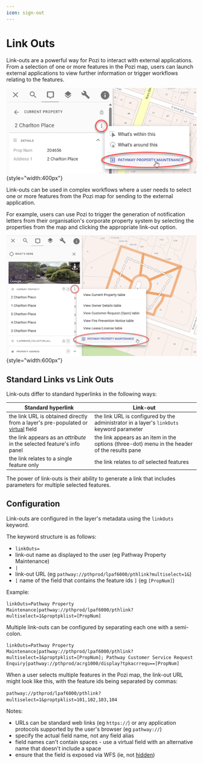 ```yaml
---
icon: sign-out
---
```


# Link Outs

Link-outs are a powerful way for Pozi to interact with external applications. From a selection of one or more features in the Pozi map, users can launch external applications to view further information or trigger workflows relating to the features.

![Pathway Property Maintenance link-out for a single property](img/link-out-single-pathway-property-maintenance.png){style="width:400px"}

Link-outs can be used in complex workflows where a user needs to select one or more features from the Pozi map for sending to the external application.

For example, users can use Pozi to trigger the generation of notification letters from their organisation's corporate property system by selecting the properties from the map and clicking the appropriate link-out option.

![Pathway Property Maintenance link-out for multiple properties](img/link-out-multiple-pathway-property-maintenance.png){style="width:600px"}

## Standard Links vs Link Outs

Link-outs differ to standard hyperlinks in the following ways:

| Standard hyperlink | **Link-out** |
| --- | --- |
| the link URL is obtained directly from a layer's pre-populated or [virtual](/admin-guide/qgis/configuring-layers.md#virtual-fields) field | the link URL is configured by the administrator in a layer's `linkOuts` keyword parameter|
| the link appears as an *attribute* in the selected feature's info panel | the link appears as an item in the options (three-dot) menu in the header of the results pane |
| the link relates to a single feature only | the link relates to *all* selected features |

The power of link-outs is their ability to generate a link that includes parameters for multiple selected features.

## Configuration

Link-outs are configured in the layer's metadata using the `linkOuts` keyword.

The keyword structure is as follows:

- `linkOuts=`
- link-out name as displayed to the user (eg Pathway Property Maintenance)
- `|`
- link-out URL (eg `pathway://pthprod/lpaf6000/pthlink?multiselect=1&`)
- `[` name of the field that contains the feature ids `]` (eg `[PropNum]`)

Example:

```
linkOuts=Pathway Property Maintenance|pathway://pthprod/lpaf6000/pthlink?multiselect=1&proptpklist=[PropNum]
```

Multiple link-outs can be configured by separating each one with a semi-colon.

```
linkOuts=Pathway Property Maintenance|pathway://pthprod/lpaf6000/pthlink?multiselect=1&proptpklist=[PropNum]; Pathway Customer Service Request Enquiry|pathway://pthprod/acrg1000/display?tpkacrrequ==[PropNum]
```

When a user selects multiple features in the Pozi map, the link-out URL might look like this, with the feature ids being separated by commas:

`pathway://pthprod/lpaf6000/pthlink?multiselect=1&proptpklist=101,102,103,104`

Notes:

- URLs can be standard web links (eg `https://`) or any application protocols supported by the user's browser (eg `pathway://`)
- specify the actual field name, not any field alias
- field names can't contain spaces - use a virtual field with an alternative name that doesn't include a space
- ensure that the field is exposed via WFS (ie, not [hidden](/admin-guide/qgis/configuring-layers.md#hide-fields))

